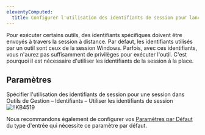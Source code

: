 ```yaml
---
eleventyComputed:
  title: Configurer l'utilisation des identifiants de session pour lancer un outil
---
```

Pour exécuter certains outils, des identifiants spécifiques doivent être envoyés à travers la session à distance. Par défaut, les identifiants utilisés par un outil sont ceux de la session Windows. Parfois, avec ces identifiants, vous n'aurez pas suffisamment de privilèges pour exécuter l'outil. C'est pourquoi il est nécessaire d'utiliser les identifiants de la session à la place.

## Paramètres

Spécifier l'utilisation des identifiants de session pour une session dans Outils de Gestion – Identifiants – Utiliser les identifiants de session
![!!KB4519](https://cdnweb.devolutions.net/docs/docs_en_kb_KB4519.png)

Nous recommandons également de configurer vos [Paramètres par Défaut](/rdm/windows/commands/file/templates/default-settings/) du type d'entrée qui nécessite ce paramètre par défaut.
